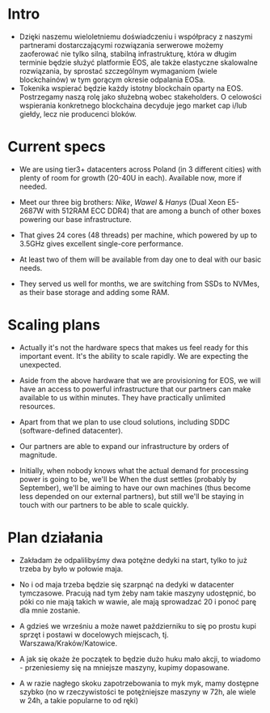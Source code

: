 # Intro

* Dzięki naszemu wieloletniemu doświadczeniu i współpracy z naszymi partnerami dostarczającymi rozwiązania serwerowe możemy zaoferować nie tylko silną, stabilną infrastrukturę, która w długim terminie będzie służyć platformie EOS, ale także elastyczne skalowalne rozwiązania, by sprostać szczególnym wymaganiom (wiele blockchainów) w tym gorącym okresie odpalania EOSa.
* Tokenika wspierać będzie każdy istotny blockchain oparty na EOS. Postrzegamy naszą rolę jako służebną wobec stakeholders. O celowości wspierania konkretnego blockchaina decyduje jego market cap i/lub giełdy, lecz nie producenci bloków.

# Current specs

* We are using tier3+ datacenters across Poland (in 3 different cities) with plenty of room for growth (20-40U in each). Available now, more if needed.
* Meet our three big brothers: *Nike*, *Wawel* & *Hanys* (Dual Xeon E5-2687W with 512RAM ECC DDR4) that are among a bunch of other boxes powering our base infrastructure.


* That gives 24 cores (48 threads) per machine, which powered by up to 3.5GHz gives excellent single-core performance.
* At least two of them will be available from day one to deal with our basic needs.
* They served us well for months, we are switching from SSDs to NVMes, as their base storage and adding some RAM.

# Scaling plans

* Actually it's not the hardware specs that makes us feel ready for this important event. It's the ability to scale rapidly. We are expecting the unexpected.


* Aside from the above hardware that we are provisioning for EOS, we will have an access to powerful infrastructure that our partners can make available to us within minutes. They have practically unlimited resources.
* Apart from that we plan to use cloud solutions, including SDDC (software-defined datacenter).
* Our partners are able to expand our infrastructure by orders of magnitude. 
* Initially, when nobody knows what the actual demand for processing power is going to be, we'll be When the dust settles (probably by September), we'll be aiming to have our own machines (thus become less depended on our external partners), but still we'll be staying in touch with our partners to be able to scale quickly.

# Plan działania

* Zakładam że odpalilibyśmy dwa potężne dedyki na start, tylko to już trzeba by było w połowie maja.


* No i od maja trzeba będzie się szarpnąć na dedyki w datacenter tymczasowe. Pracują nad tym żeby nam takie maszyny udostępnić, bo póki co nie mają takich w wawie, ale mają sprowadzać 20 i ponoć parę dla mnie zostanie.
* A gdzieś we wrześniu a może nawet październiku to się po prostu kupi sprzęt i postawi w docelowych miejscach, tj. Warszawa/Kraków/Katowice.
* A jak się okaże że początek to będzie dużo huku mało akcji, to wiadomo - przeniesiemy się na mniejsze maszyny, kupimy dopasowane.
* A w razie nagłego skoku zapotrzebowania to myk myk, mamy dostępne szybko (no w rzeczywistości te potężniejsze maszyny w 72h, ale wiele w 24h, a takie popularne to od ręki)


